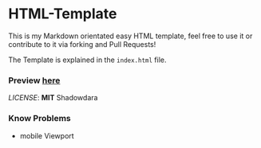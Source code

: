 <!-- written by Shadowdara -->

# HTML-Template

This is my Markdown orientated easy HTML template, feel free to use it or contribute to it via forking and Pull Requests!

The Template is explained in the `index.html` file.

### Preview [here](https://weuritz8u.github.io/HTML-Template)

*LICENSE*: **MIT** Shadowdara

### Know Problems
- mobile Viewport
